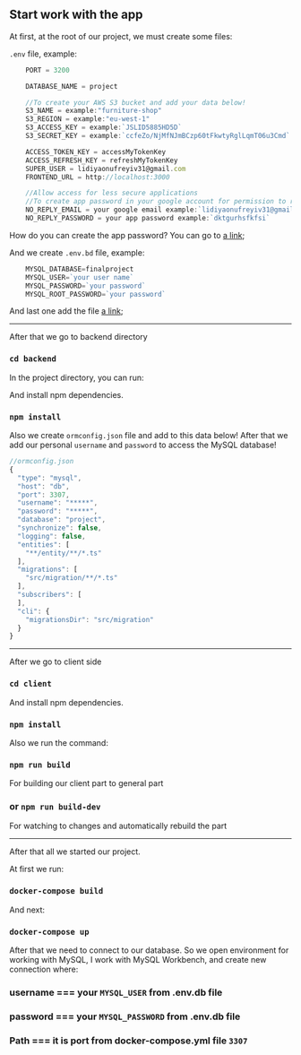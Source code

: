 ## Start work with the app

At first, at the root of our project, we must create some files:

`.env` file, example:

```js
    PORT = 3200

    DATABASE_NAME = project

    //To create your AWS S3 bucket and add your data below!
    S3_NAME = example:"furniture-shop"
    S3_REGION = example:"eu-west-1"
    S3_ACCESS_KEY = example:`JSLID5885HD5D`
    S3_SECRET_KEY = example:`ccfeZo/NjMfNJmBCzp60tFkwtyRglLqmT06u3Cmd`

    ACCESS_TOKEN_KEY = accessMyTokenKey
    ACCESS_REFRESH_KEY = refreshMyTokenKey
    SUPER_USER = lidiyaonufreyiv31@gmail.com
    FRONTEND_URL = http://localhost:3000

    //Allow access for less secure applications
    //To create app password in your google account for permission to receive emails from this application
    NO_REPLY_EMAIL = your google email example:`lidiyaonufreyiv31@gmail.com`
    NO_REPLY_PASSWORD = your app password example:`dktgurhsfkfsi`

```
How do you can create the app password? You can go to [a link](https://www.google.com/settings/security/lesssecureapps);

And we create `.env.bd` file, example:

```js
    MYSQL_DATABASE=finalproject
    MYSQL_USER=`your user name`
    MYSQL_PASSWORD=`your password`
    MYSQL_ROOT_PASSWORD=`your password`
```

And last one add the file [a link](https://github.com/LidiyaKocherzhuk/wait.for.it.sh);

--------
After that we go to backend directory
### `cd backend`

In the project directory, you can run:

And install npm dependencies.
### `npm install`

Also we create `ormconfig.json` file and add to this data below!
After that we add our personal  `username` and `password` to access the MySQL database!

```js
//ormconfig.json
{
  "type": "mysql",
  "host": "db",
  "port": 3307,
  "username": "*****",
  "password": "*****",
  "database": "project",
  "synchronize": false,
  "logging": false,
  "entities": [
    "**/entity/**/*.ts"
  ],
  "migrations": [
    "src/migration/**/*.ts"
  ],
  "subscribers": [
  ],
  "cli": {
    "migrationsDir": "src/migration"
  }
}
```

-------
After we go to client side
### `cd client`

And install npm dependencies.
### `npm install`

Also we run the command:

### `npm run build`
For building our client part to general part

### or `npm run build-dev`
For watching to changes and automatically rebuild the part

-------
After that all we started our project.

At first we run:
### `docker-compose build`

And next:
### `docker-compose up`

After that we need to connect to our database. So we open environment for working with MySQL,
I work with MySQL Workbench, and create new connection where:

### username === your `MYSQL_USER` from .env.db file
### password === your `MYSQL_PASSWORD` from .env.db file
### Path === it is port from docker-compose.yml file `3307`

